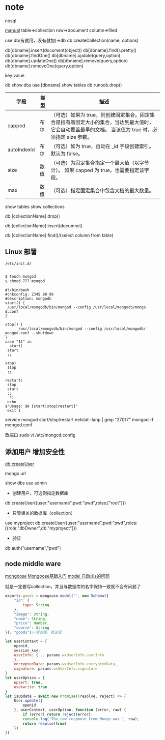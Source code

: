 # note

nosql

[manual](https://docs.mongodb.com/manual/)
table=>collection
row=>document
column=>filed

use db(有就用，没有就加)=>db
db.createCollection(name, options)

db[dbname].insert(document(object))
db[dbname].find().pretty()
db[dbname].findOne()
db[dbname].update(query,option)
db[dbname].updateOne()
db[dbname].remove(query,option)
db[dbname].removeOne(query,option)

key value


db
show dbs
use [dbname]
show tables
db.runoob.drop()


字段|	类型|	描述
--|--|--
capped|	布尔|	（可选）如果为 true，则创建固定集合。固定集合是指有着固定大小的集合，当达到最大值时，它会自动覆盖最早的文档。 当该值为 true 时，必须指定 size 参数。
autoIndexId|	布尔|	（可选）如为 true，自动在 _id 字段创建索引。默认为 false。
size|	数值|	（可选）为固定集合指定一个最大值（以字节计）。 如果 capped 为 true，也需要指定该字段。
max|	数值|	（可选）指定固定集合中包含文档的最大数量。

show tables
show collections

db.[collectionName].drop()

db.[collectionName].insert(documnet)

db.[collectionName].find()/(select column from table)

## Linux 部署

`/etc/init.d/`

```bash

$ touch mongod
$ chmod 777 mongod
```

```config
#!/bin/bash
#chkconfig: 2345 80 90
#description: mongodb
start() {
 /usr/local/mongodb/bin/mongod --config /usr/local/mongodb/mongo
d.conf
}
 
stop() {
      /usr/local/mongodb/bin/mongod --config /usr/local/mongodb/
mongod.conf --shutdown
}
case "$1" in
  start)
 start
 ;;
 
stop)
 stop
 ;;
 
restart)
 stop
 start
 ;;
  *)
 echo
$"Usage: $0 {start|stop|restart}"
 exit 1

```

service mongod start/stop/restart
netstat -lanp | grep "27017"
mongod -f mongod.conf

改端口 sudo vi /etc/mongod.config

## 添加用户 增加安全性

[db.createUser](https://docs.mongodb.com/manual/reference/method/db.createUser/)

mongo url 

show dbs
use admin

- 创建用户，可选则指定数据库

db.createUser({user:"username",pwd:"pwd",roles:["root"]})

- 只管相关的数据库（collection）

use myproject
db.createUser({user:"username",pwd:"pwd",roles:[{role:"dbOwner",db:"myproject"]})

- 验证

db.auth("username","pwd")

## node middle ware

[mongoose](https://mongoosejs.com/docs/guide.html)
[Mongoose基础入门](https://www.cnblogs.com/xiaohuochai/p/7215067.html?utm_source=itdadao&utm_medium=referral)
[model 自动加s的问题](https://mongoosejs.com/docs/api.html#mongoose_Mongoose-model)

就是一定要写collection，并且与数据库的名字保持一致就不会有问题了

```js
exports.goods = mongoose.model('', new Schema({
    "id": {
        type: String
    },
    "image": String,
    "name": String,
    "price": Number,
    "source": String
}), "goods")//看这里，看这里

let userContext = {
    openid,
    session_key,
    userInfo: { ...params.wxUserInfo.userInfo
    },
    encryptedData: params.wxUserInfo.encryptedData,
    signature: params.wxUserInfo.signature
}
let userOption = {
    upsert: true,
    overwrite: true
}
let isUpdate = await new Promise((resolve, reject) => {
    User.update({
        openid
    }, userContext, userOption, function (error, raw) {
        if (error) return reject(error);
        console.log('The raw response from Mongo was ', raw);
        return resolve(true)
    })
})
```